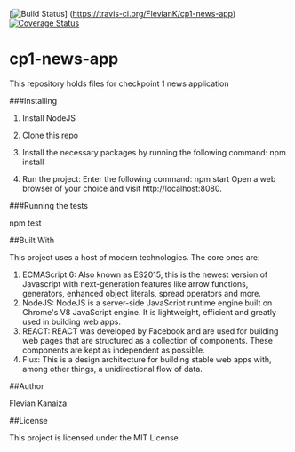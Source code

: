 [![Build Status](https://travis-ci.org/FlevianK/cp1-news-app.svg?branch=develop)]
(https://travis-ci.org/FlevianK/cp1-news-app)
[![Coverage Status](https://coveralls.io/repos/github/FlevianK/cp1-news-app/badge.svg?branch=develop)](https://coveralls.io/github/FlevianK/cp1-news-app?branch=develop)

# cp1-news-app
This repository holds files for checkpoint 1 news application

###Installing

1. Install NodeJS

2. Clone this repo

2. Install the necessary packages by running the following command: npm install

3. Run the project: Enter the following command: npm start Open a web browser of your choice and visit http://localhost:8080.

###Running the tests

npm test

##Built With

This project uses a host of modern technologies. The core ones are:

1. ECMAScript 6: Also known as ES2015, this is the newest version of Javascript with next-generation features like arrow functions, generators, enhanced object literals, spread operators and more.
2. NodeJS: NodeJS is a server-side JavaScript runtime engine built on Chrome's V8 JavaScript engine. It is lightweight, efficient and greatly used in building web apps.
3. REACT: REACT was developed by Facebook and are used for building web pages that are structured as a collection of components. These components are kept as independent as possible.
4. Flux: This is a design architecture for building stable web apps with, among other things, a unidirectional flow of data.

##Author

Flevian Kanaiza

##License

This project is licensed under the MIT License

